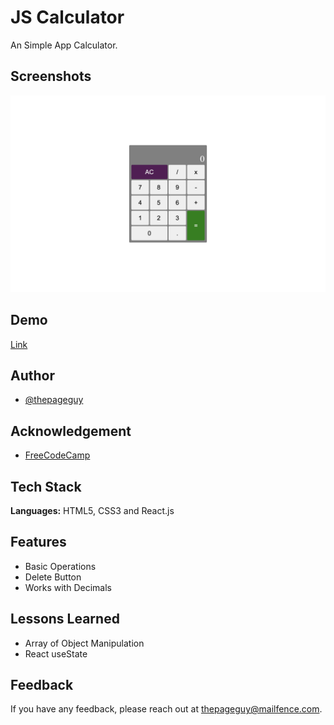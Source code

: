 # JS Calculator

An Simple App Calculator.

## Screenshots

![App Screenshot](img/screenshot.jpeg)

## Demo

[Link](https://codepen.io/thepageguy/pen/xxmPKWP)

## Author

- [@thepageguy](https://www.github.com/thepageguy)

## Acknowledgement

- [FreeCodeCamp](https://www.freecodecamp.org/)

## Tech Stack

**Languages:** HTML5, CSS3 and React.js

## Features

- Basic Operations
- Delete Button
- Works with Decimals

## Lessons Learned

- Array of Object Manipulation
- React useState

## Feedback

If you have any feedback, please reach out at thepageguy@mailfence.com.
